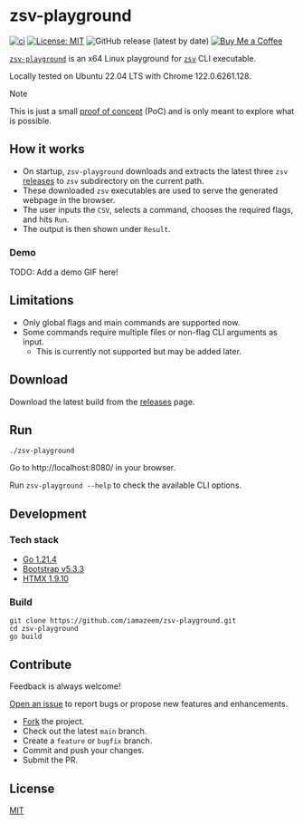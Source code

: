 # zsv-playground

[![ci](https://github.com/iamazeem/zsv-playground/actions/workflows/ci.yml/badge.svg?branch=main)](https://github.com/iamazeem/zsv-playground/actions/workflows/ci.yml)
[![License: MIT](https://img.shields.io/badge/license-MIT-darkgreen.svg?style=flat-square)](https://github.com/iamAzeem/zsv-playground/blob/master/LICENSE)
![GitHub release (latest by date)](https://img.shields.io/github/v/release/iamAzeem/zsv-playground?style=flat-square)
[![Buy Me a Coffee](https://img.shields.io/badge/Support-Buy%20Me%20A%20Coffee-orange.svg?style=flat-square)](https://www.buymeacoffee.com/iamazeem)

[`zsv-playground`](https://github.com/iamazeem/zsv-playground) is an x64 Linux
playground for [`zsv`](https://github.com/liquidaty/zsv) CLI executable.

Locally tested on Ubuntu 22.04 LTS with Chrome 122.0.6261.128.

> [!NOTE]
>
> This is just a small [proof of
> concept](https://en.wikipedia.org/wiki/Proof_of_concept) (PoC) and is only
> meant to explore what is possible.

## How it works

- On startup, `zsv-playground` downloads and extracts the latest three `zsv`
  [releases](https://github.com/liquidaty/zsv/releases) to `zsv` subdirectory on
  the current path.
- These downloaded `zsv` executables are used to serve the generated webpage in
  the browser.
- The user inputs the `CSV`, selects a command, chooses the required flags, and
  hits `Run`.
- The output is then shown under `Result`.

### Demo

TODO: Add a demo GIF here!

## Limitations

- Only global flags and main commands are supported now.
- Some commands require multiple files or non-flag CLI arguments as input.
  - This is currently not supported but may be added later.

## Download

Download the latest build from the
[releases](https://github.com/iamazeem/zsv-playground/releases) page.

## Run

```shell
./zsv-playground
```

Go to http://localhost:8080/ in your browser.

Run `zsv-playground --help` to check the available CLI options.

## Development

### Tech stack

- [Go 1.21.4](https://go.dev/doc/install)
- [Bootstrap v5.3.3](https://getbootstrap.com/)
- [HTMX 1.9.10](https://htmx.org/)

### Build

```shell
git clone https://github.com/iamazeem/zsv-playground.git
cd zsv-playground
go build
```

## Contribute

Feedback is always welcome!

[Open an issue](https://github.com/iamazeem/zsv-playground/issues/new/choose) to
report bugs or propose new features and enhancements.

- [Fork](https://github.com/iamazeem/zsv-playground/fork) the project.
- Check out the latest `main` branch.
- Create a `feature` or `bugfix` branch.
- Commit and push your changes.
- Submit the PR.

## License

[MIT](./LICENSE)
